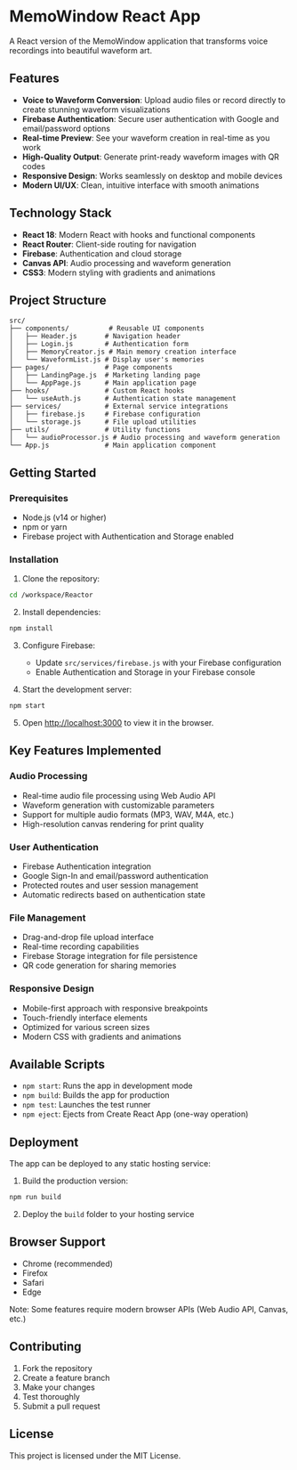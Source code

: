 # MemoWindow React App

A React version of the MemoWindow application that transforms voice recordings into beautiful waveform art.

## Features

- **Voice to Waveform Conversion**: Upload audio files or record directly to create stunning waveform visualizations
- **Firebase Authentication**: Secure user authentication with Google and email/password options
- **Real-time Preview**: See your waveform creation in real-time as you work
- **High-Quality Output**: Generate print-ready waveform images with QR codes
- **Responsive Design**: Works seamlessly on desktop and mobile devices
- **Modern UI/UX**: Clean, intuitive interface with smooth animations

## Technology Stack

- **React 18**: Modern React with hooks and functional components
- **React Router**: Client-side routing for navigation
- **Firebase**: Authentication and cloud storage
- **Canvas API**: Audio processing and waveform generation
- **CSS3**: Modern styling with gradients and animations

## Project Structure

```
src/
├── components/          # Reusable UI components
│   ├── Header.js       # Navigation header
│   ├── Login.js        # Authentication form
│   ├── MemoryCreator.js # Main memory creation interface
│   └── WaveformList.js # Display user's memories
├── pages/              # Page components
│   ├── LandingPage.js  # Marketing landing page
│   └── AppPage.js      # Main application page
├── hooks/              # Custom React hooks
│   └── useAuth.js      # Authentication state management
├── services/           # External service integrations
│   ├── firebase.js     # Firebase configuration
│   └── storage.js      # File upload utilities
├── utils/              # Utility functions
│   └── audioProcessor.js # Audio processing and waveform generation
└── App.js              # Main application component
```

## Getting Started

### Prerequisites

- Node.js (v14 or higher)
- npm or yarn
- Firebase project with Authentication and Storage enabled

### Installation

1. Clone the repository:
```bash
cd /workspace/Reactor
```

2. Install dependencies:
```bash
npm install
```

3. Configure Firebase:
   - Update `src/services/firebase.js` with your Firebase configuration
   - Enable Authentication and Storage in your Firebase console

4. Start the development server:
```bash
npm start
```

5. Open [http://localhost:3000](http://localhost:3000) to view it in the browser.

## Key Features Implemented

### Audio Processing
- Real-time audio file processing using Web Audio API
- Waveform generation with customizable parameters
- Support for multiple audio formats (MP3, WAV, M4A, etc.)
- High-resolution canvas rendering for print quality

### User Authentication
- Firebase Authentication integration
- Google Sign-In and email/password authentication
- Protected routes and user session management
- Automatic redirects based on authentication state

### File Management
- Drag-and-drop file upload interface
- Real-time recording capabilities
- Firebase Storage integration for file persistence
- QR code generation for sharing memories

### Responsive Design
- Mobile-first approach with responsive breakpoints
- Touch-friendly interface elements
- Optimized for various screen sizes
- Modern CSS with gradients and animations

## Available Scripts

- `npm start`: Runs the app in development mode
- `npm build`: Builds the app for production
- `npm test`: Launches the test runner
- `npm eject`: Ejects from Create React App (one-way operation)

## Deployment

The app can be deployed to any static hosting service:

1. Build the production version:
```bash
npm run build
```

2. Deploy the `build` folder to your hosting service

## Browser Support

- Chrome (recommended)
- Firefox
- Safari
- Edge

Note: Some features require modern browser APIs (Web Audio API, Canvas, etc.)

## Contributing

1. Fork the repository
2. Create a feature branch
3. Make your changes
4. Test thoroughly
5. Submit a pull request

## License

This project is licensed under the MIT License.